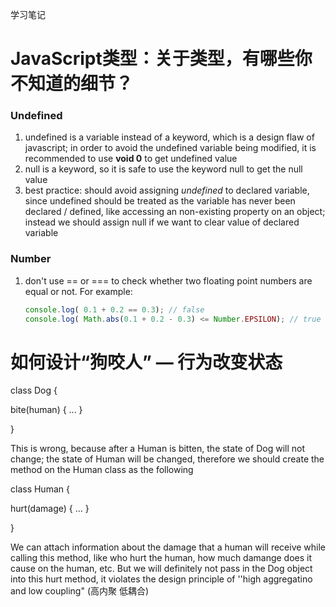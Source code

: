 学习笔记

# JavaScript类型：关于类型，有哪些你不知道的细节？

### Undefined

1. undefined is a variable instead of a keyword, which is a design flaw of javascript; in order to avoid the undefined variable being modified, it is recommended to use **void 0** to get undefined value
2. null is a keyword, so it is safe to use the keyword null to get the null value
3. best practice: should avoid assigning *undefined* to declared variable, since undefined should be treated as the variable has never been declared / defined, like accessing an non-existing property on an object; instead we should assign null if we want to clear value of declared variable

### Number

1. don't use == or === to check whether two floating point numbers are equal or not. For example:

    ```jsx
    console.log( 0.1 + 0.2 == 0.3); // false
    console.log( Math.abs(0.1 + 0.2 - 0.3) <= Number.EPSILON); // true
    ```

# 如何设计“狗咬人” — 行为改变状态

class Dog {

bite(human) { ... }

}

This is wrong, because after a Human is bitten, the state of Dog will not change; the state of Human will be changed, therefore we should create the method on the Human class as the following

class Human {

hurt(damage) { ... }

}

We can attach information about the damage that a human will receive while calling this method, like who hurt the human, how much damange does it cause on the human, etc. But we will definitely not pass in the Dog object into this hurt method, it violates the design principle of ''high aggregatino and low coupling" (高内聚 低耦合)